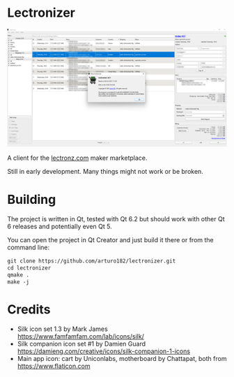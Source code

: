 # Lectronizer

![Lectronizer](./res/preview.png)

A client for the [lectronz.com](https://www.lectronz.com/) maker marketplace.

Still in early development. Many things might not work or be broken.

# Building

The project is written in Qt, tested with Qt 6.2 but should work with other Qt 6 releases and potentially even Qt 5.

You can open the project in Qt Creator and just build it there or from the command line:

    git clone https://github.com/arturo182/lectronizer.git
    cd lectronizer
    qmake .
    make -j

# Credits
- Silk icon set 1.3 by Mark James https://www.famfamfam.com/lab/icons/silk/
- Silk companion icon set #1 by Damien Guard https://damieng.com/creative/icons/silk-companion-1-icons
- Main app icon: cart by Uniconlabs, motherboard by Chattapat, both from https://www.flaticon.com

